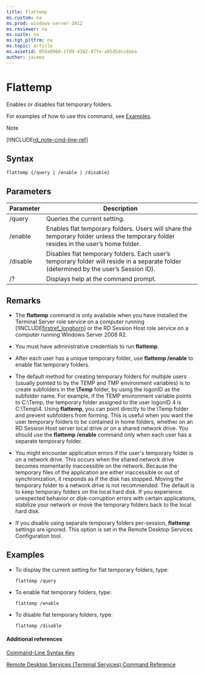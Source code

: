 ```yaml
---
title: Flattemp
ms.custom: na
ms.prod: windows-server-2012
ms.reviewer: na
ms.suite: na
ms.tgt_pltfrm: na
ms.topic: article
ms.assetid: 059a0960-1fd9-4382-87fe-a85d5dccdaea
author: jaimeo
---
```

# Flattemp
Enables or disables flat temporary folders.  
  
For examples of how to use this command, see [Examples](#BKMK_examples).  
  
> [!NOTE]  
> [!INCLUDE[rd_note-cmd-line-ref](../Token/rd_note-cmd-line-ref_md.md)]  
  
## Syntax  
  
```  
flattemp {/query | /enable | /disable}  
```  
  
## Parameters  
  
|Parameter|Description|  
|-------------|---------------|  
|\/query|Queries the current setting.|  
|\/enable|Enables flat temporary folders. Users will share the temporary folder unless the temporary folder resides in the user’s home folder.|  
|\/disable|Disables flat temporary folders. Each user’s temporary folder will reside in a separate folder \(determined by the user’s Session ID\).|  
|\/?|Displays help at the command prompt.|  
  
## Remarks  
  
-   The **flattemp** command is only available when you have installed the Terminal Server role service on a computer running [!INCLUDE[firstref_longhorn](../Token/firstref_longhorn_md.md)] or the RD Session Host role service on a computer running Windows Server 2008 R2.  
  
-   You must have administrative credentials to run **flattemp**.  
  
-   After each user has a unique temporary folder, use **flattemp \/enable** to enable flat temporary folders.  
  
-   The default method for creating temporary folders for multiple users \(usually pointed to by the TEMP and TMP environment variables\) is to create subfolders in the **\\Temp** folder, by using the logonID as the subfolder name. For example, if the TEMP environment variable points to C:\\Temp, the temporary folder assigned to the user logonID 4 is C:\\Temp\\4. Using **flattemp**, you can point directly to the \\Temp folder and prevent subfolders from forming. This is useful when you want the user temporary folders to be contained in home folders, whether on an RD Session Host server local drive or on a shared network drive. You should use the **flattemp \/enable** command only when each user has a separate temporary folder.  
  
-   You might encounter application errors if the user's temporary folder is on a network drive. This occurs when the shared network drive becomes momentarily inaccessible on the network. Because the temporary files of the application are either inaccessible or out of synchronization, it responds as if the disk has stopped. Moving the temporary folder to a network drive is not recommended. The default is to keep temporary folders on the local hard disk. If you experience unexpected behavior or disk\-corruption errors with certain applications, stabilize your network or move the temporary folders back to the local hard disk.  
  
-   If you disable using separate temporary folders per\-session, **flattemp** settings are ignored. This option is set in the Remote Desktop Services Configuration tool.  
  
## <a name="BKMK_examples"></a>Examples  
  
-   To display the current setting for flat temporary folders, type:  
  
    ```  
    flattemp /query  
    ```  
  
-   To enable flat temporary folders, type:  
  
    ```  
    flattemp /enable  
    ```  
  
-   To disable flat temporary folders, type:  
  
    ```  
    flattemp /disable  
    ```  
  
#### Additional references  
[Command-Line Syntax Key](../Topic/Command-Line-Syntax-Key.md)  
  
[Remote Desktop Services &#40;Terminal Services&#41; Command Reference](../Topic/Remote-Desktop-Services--Terminal-Services--Command-Reference.md)  
  
